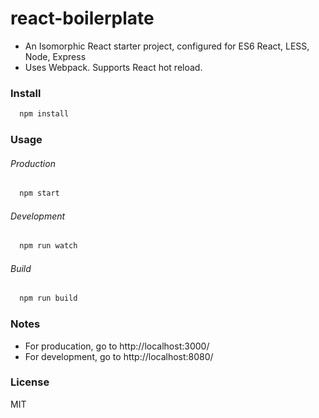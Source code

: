 # react-boilerplate

* An Isomorphic React starter project, configured for ES6 React, LESS, Node, Express
* Uses Webpack. Supports React hot reload.


### Install
```sh
  npm install
```

### Usage
###### Production
```sh
  npm start
```

###### Development
```sh
  npm run watch
```

###### Build
```sh
  npm run build
```


### Notes
* For producation, go to http://localhost:3000/
* For development, go to http://localhost:8080/

### License
MIT
